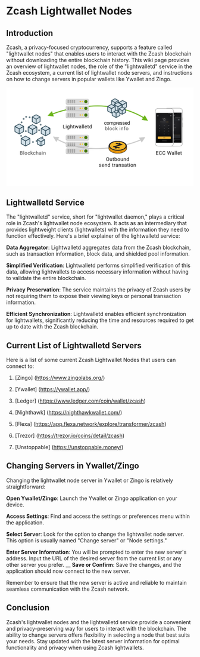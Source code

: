# Zcash Lightwallet Nodes

## Introduction

Zcash, a privacy-focused cryptocurrency, supports a feature called "lightwallet nodes" that enables users to interact with the Zcash blockchain without downloading the entire blockchain history. This wiki page provides an overview of lightwallet nodes, the role of the "lightwalletd" service in the Zcash ecosystem, a current list of lightwallet node servers, and instructions on how to change servers in popular wallets like Ywallet and Zingo.


![working chain](assets/shielded-support.png)




## Lightwalletd Service

The "lightwalletd" service, short for "lightwallet daemon," plays a critical role in Zcash's lightwallet node ecosystem. It acts as an intermediary that provides lightweight clients (lightwallets) with the information they need to function effectively. Here's a brief explainer of the lightwalletd service:

__Data Aggregator__: Lightwalletd aggregates data from the Zcash blockchain, such as transaction information, block data, and shielded pool information.

__Simplified Verification__: Lightwalletd performs simplified verification of this data, allowing lightwallets to access necessary information without having to validate the entire blockchain.

__Privacy Preservation__: The service maintains the privacy of Zcash users by not requiring them to expose their viewing keys or personal transaction information.

__Efficient Synchronization__: Lightwalletd enables efficient synchronization for lightwallets, significantly reducing the time and resources required to get up to date with the Zcash blockchain.


## Current List of Lightwalletd Servers

Here is a list of some current Zcash Lightwallet Nodes that users can connect to:

1. [Zingo] (https://www.zingolabs.org/)

2. [Ywallet] (https://ywallet.app/)

3. [Ledger] (https://www.ledger.com/coin/wallet/zcash)

4. [Nighthawk] (https://nighthawkwallet.com/)

5. [Flexa] (https://app.flexa.network/explore/transformer/zcash)

6. [Trezor] (https://trezor.io/coins/detail/zcash)

7. [Unstoppable] (https://unstoppable.money/)

## Changing Servers in Ywallet/Zingo

Changing the lightwallet node server in Ywallet or Zingo is relatively straightforward:

__Open Ywallet/Zingo__: Launch the Ywallet or Zingo application on your device.

__Access Settings__: Find and access the settings or preferences menu within the application.

__Select Server__: Look for the option to change the lightwallet node server. This option is usually named "Change server" or "Node settings."

__Enter Server Information__: You will be prompted to enter the new server's address. Input the URL of the desired server from the current list or any other server you prefer.
__
__Save or Confirm__: Save the changes, and the application should now connect to the new server.

Remember to ensure that the new server is active and reliable to maintain seamless communication with the Zcash network.

## Conclusion

Zcash's lightwallet nodes and the lightwalletd service provide a convenient and privacy-preserving way for users to interact with the blockchain. The ability to change servers offers flexibility in selecting a node that best suits your needs. Stay updated with the latest server information for optimal functionality and privacy when using Zcash lightwallets.
